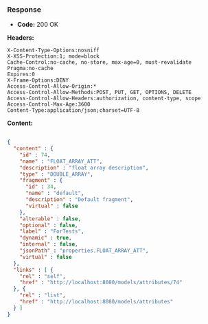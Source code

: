 ### Response

* **Code:** 200 OK

**Headers:**

`X-Content-Type-Options:nosniff`  
`X-XSS-Protection:1; mode=block`  
`Cache-Control:no-cache, no-store, max-age=0, must-revalidate`  
`Pragma:no-cache`  
`Expires:0`  
`X-Frame-Options:DENY`  
`Access-Control-Allow-Origin:*`  
`Access-Control-Allow-Methods:POST, PUT, GET, OPTIONS, DELETE`  
`Access-Control-Allow-Headers:authorization, content-type, scope`  
`Access-Control-Max-Age:3600`  
`Content-Type:application/json;charset=UTF-8`  

**Content:**

```json
    
{
  "content" : {
    "id" : 74,
    "name" : "FLOAT_ARRAY_ATT",
    "description" : "float array description",
    "type" : "DOUBLE_ARRAY",
    "fragment" : {
      "id" : 34,
      "name" : "default",
      "description" : "Default fragment",
      "virtual" : false
    },
    "alterable" : false,
    "optional" : false,
    "label" : "ForTests",
    "dynamic" : true,
    "internal" : false,
    "jsonPath" : "properties.FLOAT_ARRAY_ATT",
    "virtual" : false
  },
  "links" : [ {
    "rel" : "self",
    "href" : "http://localhost:8080/models/attributes/74"
  }, {
    "rel" : "list",
    "href" : "http://localhost:8080/models/attributes"
  } ]
}
```
